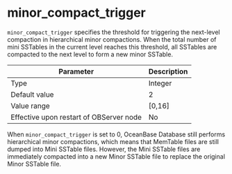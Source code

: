 # minor_compact_trigger


`minor_compact_trigger` specifies the threshold for triggering the next-level compaction in hierarchical minor compactions. When the total number of mini SSTables in the current level reaches this threshold, all SSTables are compacted to the next level to form a new minor SSTable.


| **Parameter** | **Description** |
|------------------|-----------|
| Type | Integer |
| Default value | 2 |
| Value range | [0,16] |
| Effective upon restart of OBServer node | No |



When `minor_compact_trigger` is set to 0, OceanBase Database still performs hierarchical minor compactions, which means that MemTable files are still dumped into Mini SSTable files. However, the Mini SSTable files are immediately compacted into a new Minor SSTable file to replace the original Minor SSTable file.